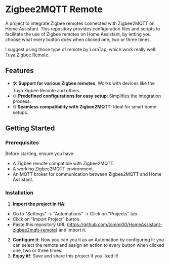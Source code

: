 # Zigbee2MQTT Remote

A project to integrate Zigbee remotes connected with Zigbee2MQTT on Home Assistant. 
This repository provides configuration files and scripts to facilitate the use of Zigbee remotes on Home Assistant, by letting you choose what every button does when clicked one, two or three times.

I suggest using those type of remote by LoraTap, which work really well: [Tuya Zigbee Remote](https://s.click.aliexpress.com/e/_o2cAT67).


## Features

- 🛠️ **Support for various Zigbee remotes**: Works with devices like the Tuya Zigbee Remote and others.  
- ⚙️ **Predefined configurations for easy setup**: Simplifies the integration process.  
- 🌐 **Seamless compatibility with Zigbee2MQTT**: Ideal for smart home setups.  

## Getting Started

### Prerequisites

Before starting, ensure you have:

- A Zigbee remote compatible with Zigbee2MQTT.
- A working Zigbee2MQTT environment.
- An MQTT broker for communication between ZIgbee2MQTT and Home Assistant.

### Installation

1. **Import the project in HA**:
- Go to "Settings" -> "Automations" -> Click on "Projects" tab.
- Click on "Import Project" button.
- Paste this repository URL (https://github.com/tommi00/HomeAssistant-zigbee2mqtt-remote) and import it.
2. **Configure it**:
  Now you can you it as an Automation by configuring it: you can select the remote and assign an action to every button when clicked one, two or three times.
3. **Enjoy it!**:
  Save and share this project if you liked it!
